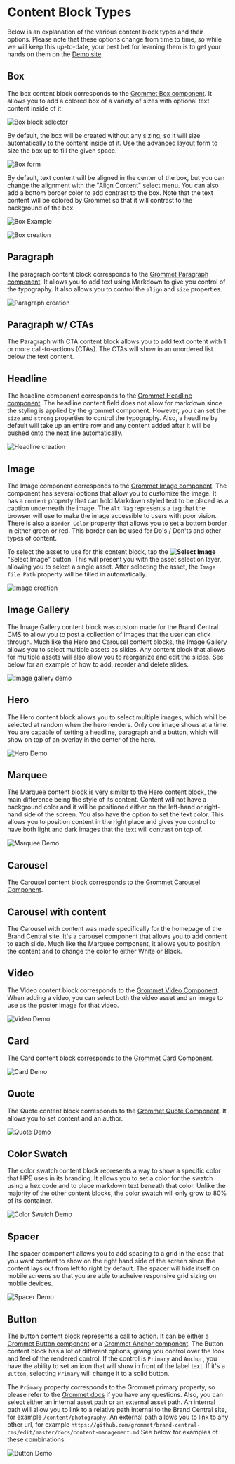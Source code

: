 # Content Block Types

Below is an explanation of the various content block types and their options.  Please note that these options change from time to time, so while we will keep this up-to-date, your best bet for learning them is to get your hands on them on the [Demo site](https://bc.8ar.ms/dashboard).

## Box

The box content block corresponds to the [Grommet Box component](https://grommet.github.io/docs/box).  It allows you to add a colored box of a variety of sizes with optional text content inside of it.

![Box block selector](_media/box-selector.png)

By default, the box will be created without any sizing, so it will size automatically to the content inside of it.  Use the advanced layout form to size the box up to fill the given space.

![Box form](_media/box-form.png)

By default, text content will be aligned in the center of the box, but you can change the alignment with the "Align Content" select menu.  You can also add a bottom border color to add contrast to the box.  Note that the text content will be colored by Grommet so that it will contrast to the background of the box.

![Box Example](_media/box-example.png)

![Box creation](_media/box-creation-example.gif)

## Paragraph

The paragraph content block corresponds to the [Grommet Paragraph component](https://grommet.github.io/docs/paragraph).  It allows you to add text using Markdown to give you control of the typography.  It also allows you to control the `align` and `size` properties.

![Paragraph creation](_media/paragraph-creation-example.gif)

## Paragraph w/ CTAs
The Paragraph with CTA content block allows you to add text content with 1 or more call-to-actions (CTAs).  The CTAs will show in an unordered list below the text content.

## Headline

The headline component corresponds to the [Grommet Headline component](https://grommet.github.io/docs/headline). The headline content field does not allow for markdown since the styling is applied by the grommet component.  However, you can set the `size` and `strong` properties to control the typography.  Also, a headline by default will take up an entire row and any content added after it will be pushed onto the next line automatically.

![Headline creation](_media/headline-creation-example.gif)

## Image

The Image component corresponds to the [Grommet Image component](https://grommet.github.io/docs/image).  The component has several options that allow you to customize the image.  It has a `content` property that can hold Markdown styled text to be placed as a caption underneath the image.  The `Alt Tag` represents a tag that the browser will use to make the image accessible to users with poor vision.  There is also a `Border Color` property that allows you to set a bottom border in either green or red.  This border can be used for Do's / Don'ts and other types of content.

To select the asset to use for this content block, tap the __![Select Image](_media/select-image.png)__ "Select Image" button.  This will present you with the asset selection layer, allowing you to select a single asset.  After selecting the asset, the `Image file Path` property will be filled in automatically.

![Image creation](_media/image-creation-example.gif)

## Image Gallery
The Image Gallery content block was custom made for the Brand Central CMS to allow you to post a collection of images that the user can click through.  Much like the Hero and Carousel content blocks, the Image Gallery allows you to select multiple assets as slides. Any content block that allows for multiple assets will also allow you to reorganize and edit the slides.  See below for an example of how to add, reorder and delete slides.

![Image gallery demo](_media/image-gallery-demo.gif)

## Hero
The Hero content block allows you to select multiple images, which whill be selected at random when the hero renders.  Only one image shows at a time.  You are capable of setting a headline, paragraph and a button, which will show on top of an overlay in the center of the hero.

![Hero Demo](_media/hero-demo.gif)

## Marquee
The Marquee content block is very similar to the Hero content block, the main difference being the style of its content.  Content will not have a background color and it will be positioned either on the left-hand or right-hand side of the screen.  You also have the option to set the text color.  This allows you to position content in the right place and gives you control to have both light and dark images that the text will contrast on top of.

![Marquee Demo](_media/marquee-demo.gif)

## Carousel
The Carousel content block corresponds to the [Grommet Carousel Component](https://grommet.github.io/docs/carousel).

## Carousel with content
The Carousel with content was made specifically for the homepage of the Brand Central site.  It's a carousel component that allows you to add content to each slide.  Much like the Marquee component, it allows you to position the content and to change the color to either White or Black.

## Video
The Video content block corresponds to the [Grommet Video Component](https://grommet.github.io/docs/video).  When adding a video, you can select both the video asset and an image to use as the poster image for that video.

![Video Demo](_media/video-demo.gif)

## Card
The Card content block corresponds to the [Grommet Card Component](https://grommet.github.io/docs/card).

![Card Demo](_media/card-demo.gif)

## Quote
The Quote content block corresponds to the [Grommet Quote Component](https://grommet.github.io/docs/quote).  It allows you to set content and an author.

![Quote Demo](_media/quote-demo.gif)

## Color Swatch
The color swatch content block represents a way to show a specific color that HPE uses in its branding.  It allows you to set a color for the swatch using a hex code and to place markdown text beneath that color.  Unlike the majority of the other content blocks, the color swatch will only grow to 80% of its container.

![Color Swatch Demo](_media/color-swatch-demo.gif)

## Spacer
The spacer component allows you to add spacing to a grid in the case that you want content to show on the right hand side of the screen since the content lays out from left to right by default.  The spacer will hide itself on mobile screens so that you are able to acheive responsive grid sizing on mobile devices.

![Spacer Demo](_media/spacer-layout-example.gif)

## Button
The button content block represents a call to action.  It can be either a [Grommet Button component](https://grommet.github.io/docs/button) or a [Grommet Anchor component](https://grommet.github.io/docs/anchor).   The Button content block has a lot of different options, giving you control over the look and feel of the rendered control.  If the control is `Primary` and `Anchor`, you have the ability to set an icon that will show in front of the label text.  If it's a `Button`, selecting `Primary` will change it to a solid button.  

The `Primary` property corresponds to the Grommet primary property, so please refer to the [Grommet docs](https://grommet.github.io/) if you have any questions.  Also, you can select either an internal asset path or an external asset path.  An internal path will allow you to link to a relative path internal to the Brand Central site, for example `/content/photography`.  An external path allows you to link to any other url, for example `https://github.com/grommet/brand-central-cms/edit/master/docs/content-management.md`  See below for examples of these combinations.

![Button Demo](_media/button-demo.gif)